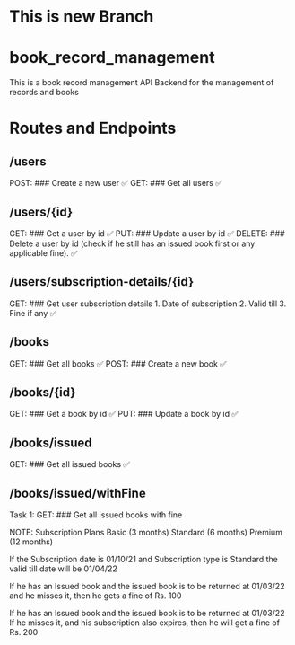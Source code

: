 # This is new Branch

# book_record_management

This is a book record management API Backend for the management of records and books

# Routes and Endpoints

## /users

POST: ### Create a new user ✅
GET: ### Get all users ✅

## /users/{id}

GET: ### Get a user by id ✅
PUT: ### Update a user by id ✅
DELETE: ### Delete a user by id (check if he still has an issued book first or any applicable fine). ✅

## /users/subscription-details/{id}

GET: ### Get user subscription details 1. Date of subscription 2. Valid till 3. Fine if any ✅

## /books

GET: ### Get all books ✅
POST: ### Create a new book ✅

## /books/{id}

GET: ### Get a book by id ✅
PUT: ### Update a book by id ✅

## /books/issued

GET: ### Get all issued books ✅

## /books/issued/withFine

Task 1:
GET: ### Get all issued books with fine

NOTE:
Subscription Plans
Basic (3 months)
Standard (6 months)
Premium (12 months)

If the Subscription date is 01/10/21
and Subscription type is Standard
the valid till date will be 01/04/22

If he has an Issued book and the issued book is to be returned at 01/03/22
and he misses it, then he gets a fine of Rs. 100

If he has an Issued book and the issued book is to be returned at 01/03/22
If he misses it, and his subscription also expires, then he will get a fine of Rs. 200
